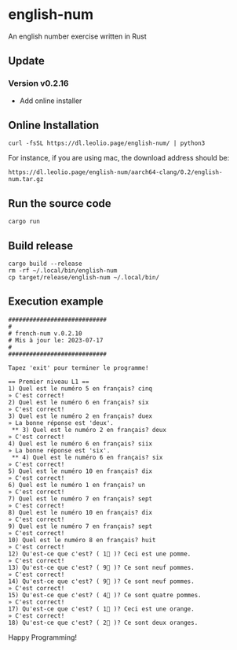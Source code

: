 # english-num
An english number exercise written in Rust

## Update

### Version v0.2.16 
 * Add online installer

## Online Installation
```
curl -fsSL https://dl.leolio.page/english-num/ | python3
```
For instance, if you are using mac, the download address should be:
```
https://dl.leolio.page/english-num/aarch64-clang/0.2/english-num.tar.gz
```

## Run the source code
```
cargo run
```

## Build release
```
cargo build --release
rm -rf ~/.local/bin/english-num
cp target/release/english-num ~/.local/bin/
```

## Execution example

```
############################
#
# french-num v.0.2.10
# Mis à jour le: 2023-07-17
#
############################

Tapez 'exit' pour terminer le programme!

== Premier niveau L1 ==
1) Quel est le numéro 5 en français? cinq
» C'est correct!
2) Quel est le numéro 6 en français? six
» C'est correct!
3) Quel est le numéro 2 en français? duex
» La bonne réponse est 'deux'.
 ** 3) Quel est le numéro 2 en français? deux
» C'est correct!
4) Quel est le numéro 6 en français? siix
» La bonne réponse est 'six'.
 ** 4) Quel est le numéro 6 en français? six
» C'est correct!
5) Quel est le numéro 10 en français? dix
» C'est correct!
6) Quel est le numéro 1 en français? un
» C'est correct!
7) Quel est le numéro 7 en français? sept
» C'est correct!
8) Quel est le numéro 10 en français? dix
» C'est correct!
9) Quel est le numéro 7 en français? sept
» C'est correct!
10) Quel est le numéro 8 en français? huit
» C'est correct!
12) Qu'est-ce que c'est? ( 1🍎 )? Ceci est une pomme.
» C'est correct!
13) Qu'est-ce que c'est? ( 9🍎 )? Ce sont neuf pommes.
» C'est correct!
14) Qu'est-ce que c'est? ( 9🍎 )? Ce sont neuf pommes.
» C'est correct!
15) Qu'est-ce que c'est? ( 4🍎 )? Ce sont quatre pommes.
» C'est correct!
17) Qu'est-ce que c'est? ( 1🍊 )? Ceci est une orange.
» C'est correct!
18) Qu'est-ce que c'est? ( 2🍊 )? Ce sont deux oranges.
```

Happy Programming!